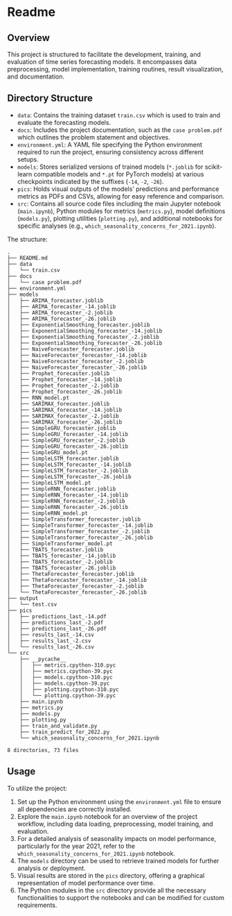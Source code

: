 # Readme

## Overview
This project is structured to facilitate the development, training, and evaluation of time series forecasting models. It encompasses data preprocessing, model implementation, training routines, result visualization, and documentation.

## Directory Structure

- `data`: Contains the training dataset `train.csv` which is used to train and evaluate the forecasting models.
- `docs`: Includes the project documentation, such as the `case problem.pdf` which outlines the problem statement and objectives.
- `environment.yml`: A YAML file specifying the Python environment required to run the project, ensuring consistency across different setups.
- `models`: Stores serialized versions of trained models (`*.joblib` for scikit-learn compatible models and `*.pt` for PyTorch models) at various checkpoints indicated by the suffixes (`-14`, `-2`, `-26`).
- `pics`: Holds visual outputs of the models' predictions and performance metrics as PDFs and CSVs, allowing for easy reference and comparison.
- `src`: Contains all source code files including the main Jupyter notebook (`main.ipynb`), Python modules for metrics (`metrics.py`), model definitions (`models.py`), plotting utilities (`plotting.py`), and additional notebooks for specific analyses (e.g., `which_seasonality_concerns_for_2021.ipynb`).

The structure:
```
.
├── README.md
├── data
│   └── train.csv
├── docs
│   └── case problem.pdf
├── environment.yml
├── models
│   ├── ARIMA_forecaster.joblib
│   ├── ARIMA_forecaster_-14.joblib
│   ├── ARIMA_forecaster_-2.joblib
│   ├── ARIMA_forecaster_-26.joblib
│   ├── ExponentialSmoothing_forecaster.joblib
│   ├── ExponentialSmoothing_forecaster_-14.joblib
│   ├── ExponentialSmoothing_forecaster_-2.joblib
│   ├── ExponentialSmoothing_forecaster_-26.joblib
│   ├── NaiveForecaster_forecaster.joblib
│   ├── NaiveForecaster_forecaster_-14.joblib
│   ├── NaiveForecaster_forecaster_-2.joblib
│   ├── NaiveForecaster_forecaster_-26.joblib
│   ├── Prophet_forecaster.joblib
│   ├── Prophet_forecaster_-14.joblib
│   ├── Prophet_forecaster_-2.joblib
│   ├── Prophet_forecaster_-26.joblib
│   ├── RNN_model.pt
│   ├── SARIMAX_forecaster.joblib
│   ├── SARIMAX_forecaster_-14.joblib
│   ├── SARIMAX_forecaster_-2.joblib
│   ├── SARIMAX_forecaster_-26.joblib
│   ├── SimpleGRU_forecaster.joblib
│   ├── SimpleGRU_forecaster_-14.joblib
│   ├── SimpleGRU_forecaster_-2.joblib
│   ├── SimpleGRU_forecaster_-26.joblib
│   ├── SimpleGRU_model.pt
│   ├── SimpleLSTM_forecaster.joblib
│   ├── SimpleLSTM_forecaster_-14.joblib
│   ├── SimpleLSTM_forecaster_-2.joblib
│   ├── SimpleLSTM_forecaster_-26.joblib
│   ├── SimpleLSTM_model.pt
│   ├── SimpleRNN_forecaster.joblib
│   ├── SimpleRNN_forecaster_-14.joblib
│   ├── SimpleRNN_forecaster_-2.joblib
│   ├── SimpleRNN_forecaster_-26.joblib
│   ├── SimpleRNN_model.pt
│   ├── SimpleTransformer_forecaster.joblib
│   ├── SimpleTransformer_forecaster_-14.joblib
│   ├── SimpleTransformer_forecaster_-2.joblib
│   ├── SimpleTransformer_forecaster_-26.joblib
│   ├── SimpleTransformer_model.pt
│   ├── TBATS_forecaster.joblib
│   ├── TBATS_forecaster_-14.joblib
│   ├── TBATS_forecaster_-2.joblib
│   ├── TBATS_forecaster_-26.joblib
│   ├── ThetaForecaster_forecaster.joblib
│   ├── ThetaForecaster_forecaster_-14.joblib
│   ├── ThetaForecaster_forecaster_-2.joblib
│   └── ThetaForecaster_forecaster_-26.joblib
├── output
│   └── test.csv
├── pics
│   ├── predictions_last_-14.pdf
│   ├── predictions_last_-2.pdf
│   ├── predictions_last_-26.pdf
│   ├── results_last_-14.csv
│   ├── results_last_-2.csv
│   └── results_last_-26.csv
└── src
    ├── __pycache__
    │   ├── metrics.cpython-310.pyc
    │   ├── metrics.cpython-39.pyc
    │   ├── models.cpython-310.pyc
    │   ├── models.cpython-39.pyc
    │   ├── plotting.cpython-310.pyc
    │   └── plotting.cpython-39.pyc
    ├── main.ipynb
    ├── metrics.py
    ├── models.py
    ├── plotting.py
    ├── train_and_validate.py
    ├── train_predict_for_2022.py
    └── which_seasonality_concerns_for_2021.ipynb

8 directories, 73 files
```

## Usage

To utilize the project:
1. Set up the Python environment using the `environment.yml` file to ensure all dependencies are correctly installed.
2. Explore the `main.ipynb` notebook for an overview of the project workflow, including data loading, preprocessing, model training, and evaluation.
3. For a detailed analysis of seasonality impacts on model performance, particularly for the year 2021, refer to the `which_seasonality_concerns_for_2021.ipynb` notebook.
4. The `models` directory can be used to retrieve trained models for further analysis or deployment.
5. Visual results are stored in the `pics` directory, offering a graphical representation of model performance over time.
6. The Python modules in the `src` directory provide all the necessary functionalities to support the notebooks and can be modified for custom requirements.
